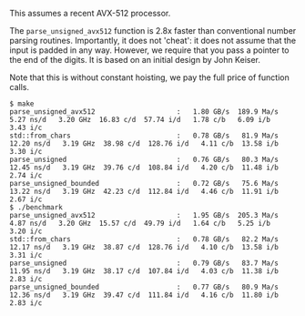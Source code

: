 This assumes a recent AVX-512 processor.

The `parse_unsigned_avx512` function is 2.8x faster than conventional number parsing routines. Importantly, it does not 'cheat': it does not assume that the input is padded in any way. However, we require that you pass a pointer to the end of the digits.
It is based on an initial design by John Keiser.



Note that this is without constant hoisting, we pay the full price of function calls.

```
$ make
parse_unsigned_avx512                    :   1.80 GB/s  189.9 Ma/s   5.27 ns/d   3.20 GHz  16.83 c/d  57.74 i/d   1.78 c/b   6.09 i/b   3.43 i/c 
std::from_chars                          :   0.78 GB/s   81.9 Ma/s  12.20 ns/d   3.19 GHz  38.98 c/d  128.76 i/d   4.11 c/b  13.58 i/b   3.30 i/c 
parse_unsigned                           :   0.76 GB/s   80.3 Ma/s  12.45 ns/d   3.19 GHz  39.76 c/d  108.84 i/d   4.20 c/b  11.48 i/b   2.74 i/c 
parse_unsigned_bounded                   :   0.72 GB/s   75.6 Ma/s  13.22 ns/d   3.19 GHz  42.23 c/d  112.84 i/d   4.46 c/b  11.91 i/b   2.67 i/c 
$ ./benchmark
parse_unsigned_avx512                    :   1.95 GB/s  205.3 Ma/s   4.87 ns/d   3.20 GHz  15.57 c/d  49.79 i/d   1.64 c/b   5.25 i/b   3.20 i/c 
std::from_chars                          :   0.78 GB/s   82.2 Ma/s  12.17 ns/d   3.19 GHz  38.87 c/d  128.76 i/d   4.10 c/b  13.58 i/b   3.31 i/c 
parse_unsigned                           :   0.79 GB/s   83.7 Ma/s  11.95 ns/d   3.19 GHz  38.17 c/d  107.84 i/d   4.03 c/b  11.38 i/b   2.83 i/c 
parse_unsigned_bounded                   :   0.77 GB/s   80.9 Ma/s  12.36 ns/d   3.19 GHz  39.47 c/d  111.84 i/d   4.16 c/b  11.80 i/b   2.83 i/c 
``````
